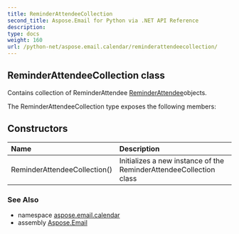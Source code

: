 ```yaml
---
title: ReminderAttendeeCollection
second_title: Aspose.Email for Python via .NET API Reference
description: 
type: docs
weight: 160
url: /python-net/aspose.email.calendar/reminderattendeecollection/
---
```


## ReminderAttendeeCollection class

Contains collection of ReminderAttendee [ReminderAttendee](/python-net/aspose.email.calendar/reminderattendee/)objects.

The ReminderAttendeeCollection type exposes the following members:
## Constructors
| Name | Description |
| :- | :- |
|ReminderAttendeeCollection()|Initializes a new instance of the ReminderAttendeeCollection class|

### See Also

* namespace [aspose.email.calendar](/python-net/aspose.email.calendar/)
* assembly [Aspose.Email](/python-net/)

